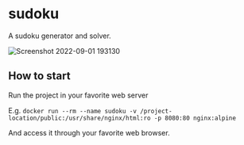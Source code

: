 # sudoku

A sudoku generator and solver.

![Screenshot 2022-09-01 193130](https://user-images.githubusercontent.com/12200284/188029436-f0a856ca-257a-4624-877d-5e7b6b730410.png)

## How to start

Run the project in your favorite web server

E.g. `docker run --rm --name sudoku -v /project-location/public:/usr/share/nginx/html:ro -p 8080:80 nginx:alpine`

And access it through your favorite web browser.
